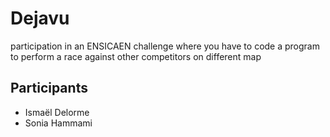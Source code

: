 # Dejavu
participation in an ENSICAEN challenge where you have to code a program to perform a race against other competitors on different map

## Participants
* Ismaël Delorme
* Sonia Hammami
